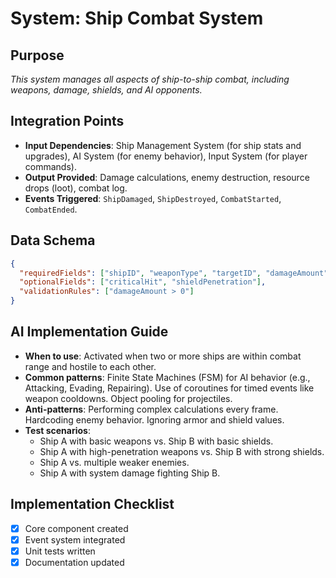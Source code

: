 # System: Ship Combat System
## Purpose
*This system manages all aspects of ship-to-ship combat, including weapons, damage, shields, and AI opponents.*
## Integration Points
- **Input Dependencies**: Ship Management System (for ship stats and upgrades), AI System (for enemy behavior), Input System (for player commands).
- **Output Provided**: Damage calculations, enemy destruction, resource drops (loot), combat log.
- **Events Triggered**: `ShipDamaged`, `ShipDestroyed`, `CombatStarted`, `CombatEnded`.
## Data Schema
```json
{
  "requiredFields": ["shipID", "weaponType", "targetID", "damageAmount"],
  "optionalFields": ["criticalHit", "shieldPenetration"],
  "validationRules": ["damageAmount > 0"]
}
```
## AI Implementation Guide
- **When to use**: Activated when two or more ships are within combat range and hostile to each other.
- **Common patterns**: Finite State Machines (FSM) for AI behavior (e.g., Attacking, Evading, Repairing).  Use of coroutines for timed events like weapon cooldowns.  Object pooling for projectiles.
- **Anti-patterns**:  Performing complex calculations every frame.  Hardcoding enemy behavior.  Ignoring armor and shield values.
- **Test scenarios**:
    - Ship A with basic weapons vs. Ship B with basic shields.
    - Ship A with high-penetration weapons vs. Ship B with strong shields.
    - Ship A vs. multiple weaker enemies.
    - Ship A with system damage fighting Ship B.
## Implementation Checklist
- [x] Core component created
- [x] Event system integrated
- [x] Unit tests written
- [x] Documentation updated